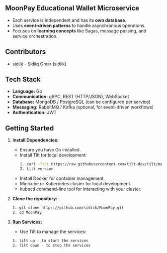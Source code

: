 ## MoonPay Educational Wallet Microservice

- Each service is independent and has its **own database**.
- Uses **event-driven patterns** to handle asynchronous operations.
- Focuses on **learning concepts** like Sagas, message passing, and service orchestration.

## Contributors

- [sidiik](https://github.com/sidiik) - Sidiiq Omar (sidiik)

## Tech Stack

- **Language:** Go
- **Communication:** gRPC, REST (HTTP/JSON), WebSocket
- **Database:** MongoDB / PostgreSQL (can be configured per service)
- **Messaging:** RabbitMQ / Kafka (optional, for event-driven workflows)
- **Authentication:** JWT

## Getting Started

1. **Install Dependencies:**

   - Ensure you have Go installed.
   - Install Tilt for local development:
     ```bash
     1. curl -fsSL https://raw.githubusercontent.com/tilt-dev/tilt/master/scripts/install.sh | bash
     2. tilt version
     ```
   - Install Docker for container management.
   - Minikube or Kubernetes cluster for local development.
   - kubectl command-line tool for interacting with your cluster.

2. **Clone the repository:**

   ```bash
   1. git clone https://github.com/sidiik/MoonPay.git
   2. cd MoonPay
   ```

3. **Run Services:**
   - Use Tilt to manage the services:
   ```bash
   1. tilt up - to start the services
   2. tilt down - to stop the services
   ```
